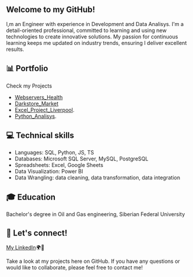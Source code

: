 ## Welcome to my GitHub!  
I,m an Engineer with experience in Development and Data Analisys. I'm a detail-oriented professional, committed to learning and using new technologies to create innovative solutions. 
My passion for continuous learning keeps me updated on industry trends, ensuring I deliver excellent results.

## 📊 Portfolio
Check my Projects 
- [Webservers_Health](https://github.com/artemrudman/Webservers_Project/)
- [Darkstore_Market](https://github.com/artemrudman/Darkstore_market)
- [Excel_Project_Liverpool](https://github.com/artemrudman/Excel_Project_Liverpool).
- [Python_Analisys]().
  
## 💻 Technical skills
- Languages: SQL, Python, JS, TS
- Databases: Microsoft SQL Server, MySQL, PostgreSQL
- Spreadsheets: Excel, Google Sheets
- Data Visualization: Power BI
- Data Wrangling: data cleaning, data transformation, data integration

## 🎓 Education
Bachelor's degree in Oil and Gas engineering, Siberian Federal University

## 📧 Let's connect!
[My LinkedIn](https://www.linkedin.com/in/artem-rudman/)🌍🚀

Take a look at my projects here on GitHub. If you have any questions or would like to collaborate, please feel free to contact me!
